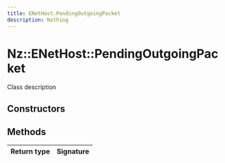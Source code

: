 ```yaml
---
title: ENetHost.PendingOutgoingPacket
description: Nothing
---
```


# Nz::ENetHost::PendingOutgoingPacket

Class description

## Constructors


## Methods

| Return type | Signature |
| ----------- | --------- |
